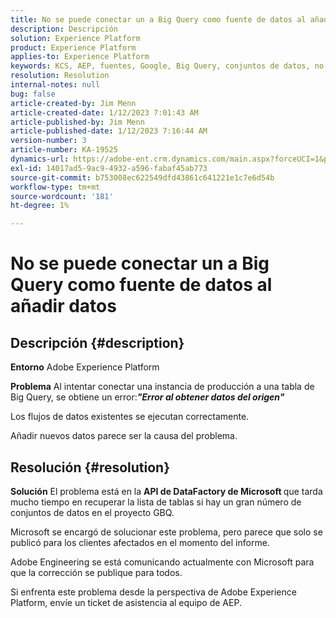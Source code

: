 ```yaml
---
title: No se puede conectar un a Big Query como fuente de datos al añadir datos
description: Descripción
solution: Experience Platform
product: Experience Platform
applies-to: Experience Platform
keywords: KCS, AEP, fuentes, Google, Big Query, conjuntos de datos, no se puede conectar, fuente de datos, adición de datos, Adobe Experience Platform, preguntas frecuentes
resolution: Resolution
internal-notes: null
bug: false
article-created-by: Jim Menn
article-created-date: 1/12/2023 7:01:43 AM
article-published-by: Jim Menn
article-published-date: 1/12/2023 7:16:44 AM
version-number: 3
article-number: KA-19525
dynamics-url: https://adobe-ent.crm.dynamics.com/main.aspx?forceUCI=1&pagetype=entityrecord&etn=knowledgearticle&id=e5fa61f4-4692-ed11-aad1-6045bd0065f9
exl-id: 14017ad5-9ac9-4932-a596-fabaf45ab773
source-git-commit: b753008ec622549dfd43861c641221e1c7e6d54b
workflow-type: tm+mt
source-wordcount: '181'
ht-degree: 1%

---
```


# No se puede conectar un a Big Query como fuente de datos al añadir datos

## Descripción {#description}


<b>Entorno</b>
Adobe Experience Platform

<b>Problema</b>
Al intentar conectar una instancia de producción a una tabla de Big Query, se obtiene un error:<b>*&quot;</b><b>Error al obtener datos del origen</b><b>&quot;</b>*

Los flujos de datos existentes se ejecutan correctamente.

Añadir nuevos datos parece ser la causa del problema.


## Resolución {#resolution}


<b>Solución</b>
El problema está en la <b>API de DataFactory de Microsoft </b>que tarda mucho tiempo en recuperar la lista de tablas si hay un gran número de conjuntos de datos en el proyecto GBQ.

Microsoft se encargó de solucionar este problema, pero parece que solo se publicó para los clientes afectados en el momento del informe.

Adobe Engineering se está comunicando actualmente con Microsoft para que la corrección se publique para todos.

Si enfrenta este problema desde la perspectiva de Adobe Experience Platform, envíe un ticket de asistencia al equipo de AEP.
